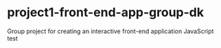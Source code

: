 # project1-front-end-app-group-dk
Group project for creating an interactive front-end application
JavaScript test